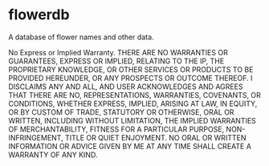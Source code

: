 # flowerdb
A database of flower names and other data.

No Express or Implied Warranty. THERE ARE NO WARRANTIES OR GUARANTEES, EXPRESS OR IMPLIED, RELATING TO THE IP, THE PROPRIETARY KNOWLEDGE, OR OTHER SERVICES OR PRODUCTS TO BE PROVIDED HEREUNDER, OR ANY PROSPECTS OR OUTCOME THEREOF. I DISCLAIMS ANY AND ALL, AND USER ACKNOWLEDGES AND AGREES THAT THERE ARE NO, REPRESENTATIONS, WARRANTIES, COVENANTS, OR CONDITIONS, WHETHER EXPRESS, IMPLIED, ARISING AT LAW, IN EQUITY, OR BY CUSTOM OF TRADE, STATUTORY OR OTHERWISE, ORAL OR WRITTEN, INCLUDING WITHOUT LIMITATION, THE IMPLIED WARRANTIES OF MERCHANTABILITY, FITNESS FOR A PARTICULAR PURPOSE, NON-INFRINGEMENT, TITLE OR QUIET ENJOYMENT. NO ORAL OR WRITTEN INFORMATION OR ADVICE GIVEN BY ME AT ANY TIME SHALL CREATE A WARRANTY OF ANY KIND. 
